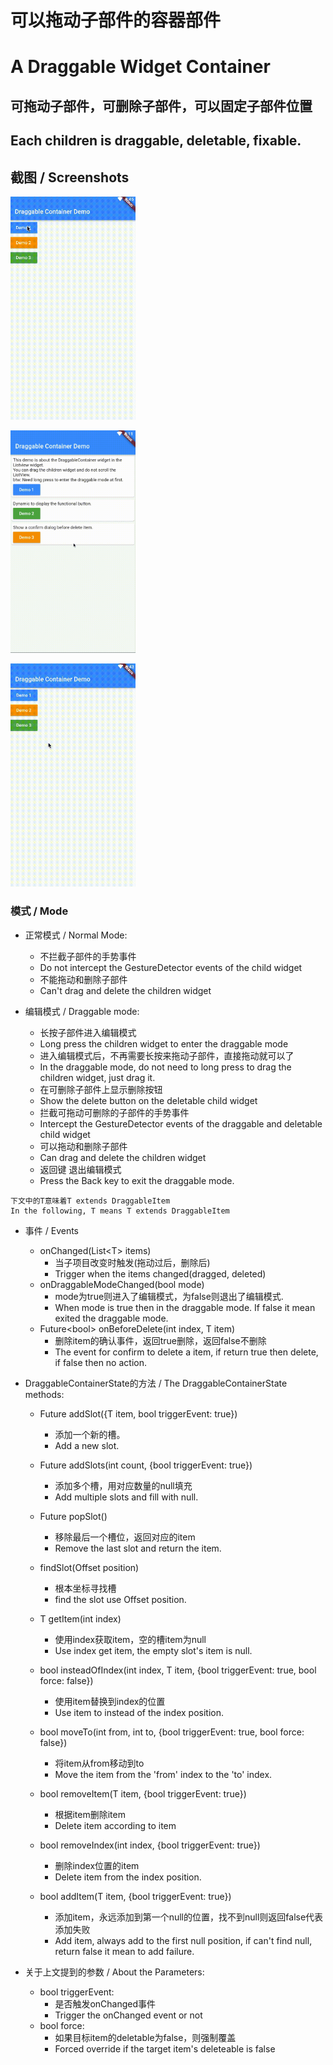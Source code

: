 # 可以拖动子部件的容器部件
# A Draggable Widget Container 

## 可拖动子部件，可删除子部件，可以固定子部件位置
## Each children is draggable, deletable, fixable.

## 截图 / Screenshots

[<img src="https://github.com/gzlock/images/raw/master/flutter_draggable_container/1.gif" width="200">](https://github.com/gzlock/images/raw/master/flutter_draggable_container/1.gif)

[<img src="https://github.com/gzlock/images/raw/master/flutter_draggable_container/2.gif" width="200">](https://github.com/gzlock/images/raw/master/flutter_draggable_container/2.gif)

[<img src="https://github.com/gzlock/images/raw/master/flutter_draggable_container/3.gif" width="200">](https://github.com/gzlock/images/raw/master/flutter_draggable_container/3.gif)

### 模式 / Mode

- 正常模式 / Normal Mode:
    - 不拦截子部件的手势事件
    - Do not intercept the GestureDetector events of the child widget
    - 不能拖动和删除子部件
    - Can't drag and delete the children widget
    
- 编辑模式 / Draggable mode:
    - 长按子部件进入编辑模式
    - Long press the children widget to enter the draggable mode
    - 进入编辑模式后，不再需要长按来拖动子部件，直接拖动就可以了
    - In the draggable mode, do not need to long press to drag the children widget,
      just drag it.
    - 在可删除子部件上显示删除按钮
    - Show the delete button on the deletable child widget
    - 拦截可拖动可删除的子部件的手势事件
    - Intercept the GestureDetector events of the draggable and deletable child widget
    - 可以拖动和删除子部件
    - Can drag and delete the children widget
    - 返回键 退出编辑模式
    - Press the Back key to exit the draggable mode.
    


```
下文中的T意味着T extends DraggableItem
In the following, T means T extends DraggableItem
```
    
- 事件 / Events
    - onChanged(List\<T\> items)
        - 当子项目改变时触发(拖动过后，删除后)
        - Trigger when the items changed(dragged, deleted)
    - onDraggableModeChanged(bool mode)
        - mode为true则进入了编辑模式，为false则退出了编辑模式.
        - When mode is true then in the draggable mode. If false it mean exited the draggable mode.
    - Future\<bool\> onBeforeDelete(int index, T item)
        - 删除item的确认事件，返回true删除，返回false不删除
        - The event for confirm to delete a item, if return true then delete, if false then no action.

- DraggableContainerState的方法 / The DraggableContainerState methods:
    - Future<void> addSlot({T item, bool triggerEvent: true})
        - 添加一个新的槽。        
        - Add a new slot.
    - Future<void> addSlots(int count, {bool triggerEvent: true})
        - 添加多个槽，用对应数量的null填充
        - Add multiple slots and fill with null.    
    - Future<T> popSlot()
        - 移除最后一个槽位，返回对应的item
        - Remove the last slot and return the item.
    - findSlot(Offset position)
        - 根本坐标寻找槽
        - find the slot use Offset position.
        
    - T getItem(int index)
        - 使用index获取item，空的槽item为null
        - Use index get item, the empty slot's item is null.
    - bool insteadOfIndex(int index, T item, {bool triggerEvent: true, bool force: false})
        - 使用item替换到index的位置
        - Use item to instead of the index position.
    - bool moveTo(int from, int to, {bool triggerEvent: true, bool force: false})
        - 将item从from移动到to
        - Move the item from the 'from' index to the 'to' index.
    - bool removeItem(T item, {bool triggerEvent: true})
        - 根据item删除item
        - Delete item according to item
    - bool removeIndex(int index, {bool triggerEvent: true})
        - 删除index位置的item
        - Delete item from the index position.
    - bool addItem(T item, {bool triggerEvent: true})
        - 添加item，永远添加到第一个null的位置，找不到null则返回false代表添加失败
        - Add item, always add to the first null position, if can't find null, return false it mean to add failure.
    
- 关于上文提到的参数 / About the Parameters:
    - bool triggerEvent:
        - 是否触发onChanged事件
        - Trigger the onChanged event or not
    - bool force:
        - 如果目标item的deletable为false，则强制覆盖
        - Forced override if the target item's deleteable is false